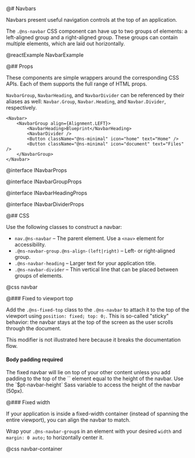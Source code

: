 @# Navbars

Navbars present useful navigation controls at the top of an application.

The `.@ns-navbar` CSS component can have up to two groups of elements: a left-aligned group and a
right-aligned group. These groups can contain multiple elements, which are laid out horizontally.

@reactExample NavbarExample

@## Props

These components are simple wrappers around the corresponding CSS APIs. Each of
them supports the full range of HTML props.

`NavbarGroup`, `NavbarHeading`, and `NavbarDivider` can be referenced by their aliases
as well: `Navbar.Group`, `Navbar.Heading`, and `Navbar.Divider`, respectively.

```tsx
<Navbar>
    <NavbarGroup align={Alignment.LEFT}>
        <NavbarHeading>Blueprint</NavbarHeading>
        <NavbarDivider />
        <Button className="@ns-minimal" icon="home" text="Home" />
        <Button className="@ns-minimal" icon="document" text="Files" />
    </NavbarGroup>
</Navbar>
```

@interface INavbarProps

@interface INavbarGroupProps

@interface INavbarHeadingProps

@interface INavbarDividerProps

@## CSS

Use the following classes to construct a navbar:

* `nav.@ns-navbar` &ndash; The parent element. Use a `<nav>` element for accessibility.
* `.@ns-navbar-group.@ns-align-(left|right)` &ndash; Left- or right-aligned group.
* `.@ns-navbar-heading` &ndash; Larger text for your application title.
* `.@ns-navbar-divider` &ndash; Thin vertical line that can be placed between groups of elements.

@css navbar

@### Fixed to viewport top

Add the `.@ns-fixed-top` class to the `.@ns-navbar` to attach it to the top of the viewport using
`position: fixed; top: 0;`. This is so-called "sticky" behavior: the navbar stays at the top of the
screen as the user scrolls through the document.

This modifier is not illustrated here because it breaks the documentation flow.

<div class="@ns-callout @ns-intent-danger @ns-icon-error">
    <h4 class="@ns-heading">Body padding required</h4>
    The fixed navbar will lie on top of your other content unless you add padding to the top of the
    `<body>` element equal to the height of the navbar. Use the `$pt-navbar-height` Sass variable to
    access the height of the navbar (50px).
</div>

@### Fixed width

If your application is inside a fixed-width container (instead of spanning the entire viewport), you
can align the navbar to match.

Wrap your `.@ns-navbar-group`s in an element with your desired `width` and `margin: 0 auto;` to
horizontally center it.

@css navbar-container
